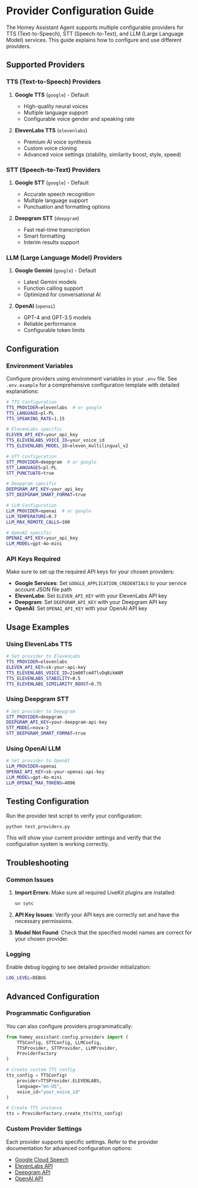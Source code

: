 # Provider Configuration Guide

The Homey Assistant Agent supports multiple configurable providers for TTS (Text-to-Speech), STT (Speech-to-Text), and LLM (Large Language Model) services. This guide explains how to configure and use different providers.

## Supported Providers

### TTS (Text-to-Speech) Providers

1. **Google TTS** (`google`) - Default
   - High-quality neural voices
   - Multiple language support
   - Configurable voice gender and speaking rate

2. **ElevenLabs TTS** (`elevenlabs`)
   - Premium AI voice synthesis
   - Custom voice cloning
   - Advanced voice settings (stability, similarity boost, style, speed)

### STT (Speech-to-Text) Providers

1. **Google STT** (`google`) - Default
   - Accurate speech recognition
   - Multiple language support
   - Punctuation and formatting options

2. **Deepgram STT** (`deepgram`)
   - Fast real-time transcription
   - Smart formatting
   - Interim results support

### LLM (Large Language Model) Providers

1. **Google Gemini** (`google`) - Default
   - Latest Gemini models
   - Function calling support
   - Optimized for conversational AI

2. **OpenAI** (`openai`)
   - GPT-4 and GPT-3.5 models
   - Reliable performance
   - Configurable token limits

## Configuration

### Environment Variables

Configure providers using environment variables in your `.env` file. See `.env.example` for a comprehensive configuration template with detailed explanations:

```bash
# TTS Configuration
TTS_PROVIDER=elevenlabs  # or google
TTS_LANGUAGE=pl-PL
TTS_SPEAKING_RATE=1.15

# ElevenLabs specific
ELEVEN_API_KEY=your_api_key
TTS_ELEVENLABS_VOICE_ID=your_voice_id
TTS_ELEVENLABS_MODEL_ID=eleven_multilingual_v2

# STT Configuration
STT_PROVIDER=deepgram  # or google
STT_LANGUAGES=pl-PL
STT_PUNCTUATE=true

# Deepgram specific
DEEPGRAM_API_KEY=your_api_key
STT_DEEPGRAM_SMART_FORMAT=true

# LLM Configuration
LLM_PROVIDER=openai  # or google
LLM_TEMPERATURE=0.7
LLM_MAX_REMOTE_CALLS=100

# OpenAI specific
OPENAI_API_KEY=your_api_key
LLM_MODEL=gpt-4o-mini
```

### API Keys Required

Make sure to set up the required API keys for your chosen providers:

- **Google Services**: Set `GOOGLE_APPLICATION_CREDENTIALS` to your service account JSON file path
- **ElevenLabs**: Set `ELEVEN_API_KEY` with your ElevenLabs API key
- **Deepgram**: Set `DEEPGRAM_API_KEY` with your Deepgram API key
- **OpenAI**: Set `OPENAI_API_KEY` with your OpenAI API key

## Usage Examples

### Using ElevenLabs TTS

```bash
# Set provider to ElevenLabs
TTS_PROVIDER=elevenlabs
ELEVEN_API_KEY=sk-your-api-key
TTS_ELEVENLABS_VOICE_ID=21m00Tcm4TlvDq8ikWAM
TTS_ELEVENLABS_STABILITY=0.5
TTS_ELEVENLABS_SIMILARITY_BOOST=0.75
```

### Using Deepgram STT

```bash
# Set provider to Deepgram
STT_PROVIDER=deepgram
DEEPGRAM_API_KEY=your-deepgram-api-key
STT_MODEL=nova-2
STT_DEEPGRAM_SMART_FORMAT=true
```

### Using OpenAI LLM

```bash
# Set provider to OpenAI
LLM_PROVIDER=openai
OPENAI_API_KEY=sk-your-openai-api-key
LLM_MODEL=gpt-4o-mini
LLM_OPENAI_MAX_TOKENS=4096
```

## Testing Configuration

Run the provider test script to verify your configuration:

```bash
python test_providers.py
```

This will show your current provider settings and verify that the configuration system is working correctly.

## Troubleshooting

### Common Issues

1. **Import Errors**: Make sure all required LiveKit plugins are installed:
   ```bash
   uv sync
   ```

2. **API Key Issues**: Verify your API keys are correctly set and have the necessary permissions.

3. **Model Not Found**: Check that the specified model names are correct for your chosen provider.

### Logging

Enable debug logging to see detailed provider initialization:

```bash
LOG_LEVEL=DEBUG
```

## Advanced Configuration

### Programmatic Configuration

You can also configure providers programmatically:

```python
from homey_assistant.config.providers import (
    TTSConfig, STTConfig, LLMConfig,
    TTSProvider, STTProvider, LLMProvider,
    ProviderFactory
)

# Create custom TTS config
tts_config = TTSConfig(
    provider=TTSProvider.ELEVENLABS,
    language="en-US",
    voice_id="your_voice_id"
)

# Create TTS instance
tts = ProviderFactory.create_tts(tts_config)
```

### Custom Provider Settings

Each provider supports specific settings. Refer to the provider documentation for advanced configuration options:

- [Google Cloud Speech](https://cloud.google.com/speech-to-text/docs)
- [ElevenLabs API](https://elevenlabs.io/docs)
- [Deepgram API](https://developers.deepgram.com/)
- [OpenAI API](https://platform.openai.com/docs)